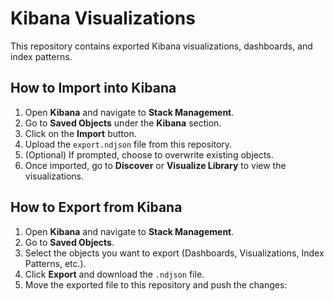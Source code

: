 # Kibana Visualizations

This repository contains exported Kibana visualizations, dashboards, and index patterns.

## How to Import into Kibana

1. Open **Kibana** and navigate to **Stack Management**.
2. Go to **Saved Objects** under the **Kibana** section.
3. Click on the **Import** button.
4. Upload the `export.ndjson` file from this repository.
5. (Optional) If prompted, choose to overwrite existing objects.
6. Once imported, go to **Discover** or **Visualize Library** to view the visualizations.

## How to Export from Kibana


1. Open **Kibana** and navigate to **Stack Management**.
2. Go to **Saved Objects**.
3. Select the objects you want to export (Dashboards, Visualizations, Index Patterns, etc.).
4. Click **Export** and download the `.ndjson` file.
5. Move the exported file to this repository and push the changes:





